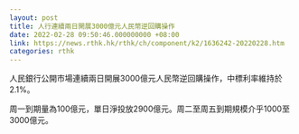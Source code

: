 ```yaml
---
layout: post
title: 人行連續兩日開展3000億元人民幣逆回購操作
date: 2022-02-28 09:50:46.000000000 +08:00
link: https://news.rthk.hk/rthk/ch/component/k2/1636242-20220228.htm
categories: rthk
---
```


人民銀行公開市場連續兩日開展3000億元人民幣逆回購操作，中標利率維持於2.1%。

周一到期量為100億元，單日淨投放2900億元。周二至周五到期規模介乎1000至3000億元。
